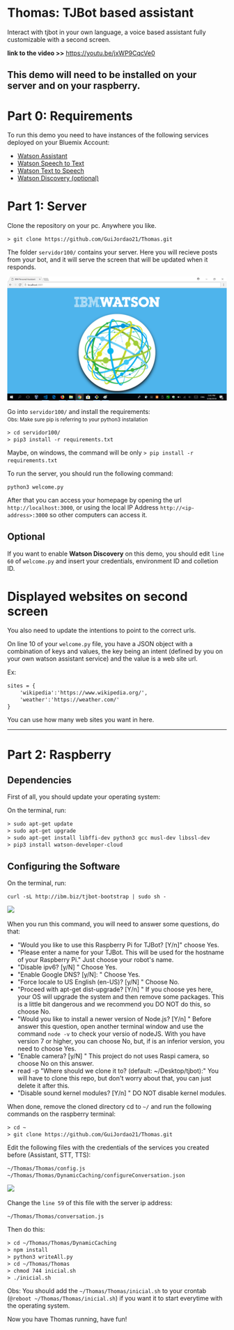 # Thomas: TJBot based assistant

Interact with tjbot in your own language, a voice based assistant fully customizable with a second screen.

**link to the video >>**  https://youtu.be/jxWP9CqcVe0

## This demo will need to be installed on your server and on your raspberry.

# Part 0: Requirements

To run this demo you need to have instances of the following services deployed on your Bluemix Account:

* <a href="https://console.bluemix.net/docs/services/conversation/getting-started.html#gettingstarted">Watson Assistant</a>
* <a href="https://console.bluemix.net/docs/services/speech-to-text/getting-started.html#gettingStarted">Watson Speech to Text</a>
* <a href="https://console.bluemix.net/docs/services/text-to-speech/getting-started.html#gettingStarted">Watson Text to Speech</a>
* <a href="https://console.bluemix.net/docs/services/discovery/getting-started-tool.html">Watson Discovery (optional)</a>

# Part 1: Server
Clone the repository on your pc. Anywhere you like.

```
> git clone https://github.com/GuiJordao21/Thomas.git
```

 The folder `servidor100/` contains your server. Here you will recieve posts from your bot, and it will serve the screen that will be updated when it responds.

<img src="images/main-server-screen.png">

Go into `servidor100/` and install the requirements:
<br><small> Obs: Make sure pip is referring to your python3 installation</small>
```
> cd servidor100/
> pip3 install -r requirements.txt
```
Maybe, on windows, the command will be only 
````> pip install -r requirements.txt````

To run the server, you should run the following command:
```
python3 welcome.py
```

After that you can access your homepage by opening the url ```http://localhost:3000```, or using the local IP Address ```http://<ip-address>:3000``` so other computers can access it.

## Optional
If you want to enable <b>Watson Discovery</b> on this demo, you should edit `line 60` of `welcome.py` and insert your credentials, environment ID and colletion ID.

# Displayed websites on second screen
You also need to update the intentions to point to the correct urls.

On line 10 of your ````welcome.py```` file, you have a JSON object with a combination of keys and values, the key being an intent (defined by you on your own watson assistant service) and the value is a web site url.

Ex:
```
sites = {
    'wikipedia':'https://www.wikipedia.org/',
    'weather':'https://weather.com/'
}
```

You can use how many web sites you want in here.

---

# Part 2: Raspberry

## Dependencies

First of all, you should update your operating system: 

On the terminal, run:
```
> sudo apt-get update
> sudo apt-get upgrade
> sudo apt-get install libffi-dev python3 gcc musl-dev libssl-dev
> pip3 install watson-developer-cloud
```
## Configuring the Software
On the terminal, run:
```
curl -sL http://ibm.biz/tjbot-bootstrap | sudo sh -
```
<img src="images/curl-command.png">

When you run this command, you will need to answer some questions, do that:

* "Would you like to use this Raspberry Pi for TJBot? [Y/n]" 
    choose Yes.
* "Please enter a name for your TJBot. This will be used for the hostname of your Raspberry Pi." 
    Just choose your robot's name.
* "Disable ipv6? [y/N] " 
    Choose Yes.
* "Enable Google DNS? [y/N]: " 
    Choose Yes.
* "Force locale to US English (en-US)? [y/N] " 
    Choose No.
* "Proceed with apt-get dist-upgrade? [Y/n] " 
    If you choose yes here, your OS will upgrade the system and then remove some packages. This is a little bit dangerous and we recommend you DO NOT do this, so choose No.
* "Would you like to install a newer version of Node.js? [Y/n] "
    Before answer this question, open another terminal window and use the command ````node -v```` to check your versio of nodeJS. With you have version 7 or higher, you can choose No, but, if is an inferior version, you need to choose Yes.
* "Enable camera? [y/N] "
    This project do not uses Raspi camera, so choose No on this answer.
* read -p "Where should we clone it to? (default: ~/Desktop/tjbot):"
    You will have to clone this repo, but don't worry about that, you can just delete it after this.
* "Disable sound kernel modules? [Y/n] "
    DO NOT disable kernel modules.

When done, remove the cloned directory cd to `~/` and run the following commands on the raspberry terminal:

````
> cd ~
> git clone https://github.com/GuiJordao21/Thomas.git
````
Edit the following files with the credentials of the services you created before (Assistant, STT, TTS):
````
~/Thomas/Thomas/config.js
~/Thomas/Thomas/DynamicCaching/configureConversation.json
````
<img src="images/js-credentials.png">

Change the `line 59` of this file with the server ip address:

````
~/Thomas/Thomas/conversation.js
````

Then do this:
```
> cd ~/Thomas/Thomas/DynamicCaching
> npm install
> python3 writeAll.py
> cd ~/Thomas/Thomas
> chmod 744 inicial.sh
> ./inicial.sh
```

Obs: You should add the `~/Thomas/Thomas/inicial.sh` to your crontab (````@reboot ~/Thomas/Thomas/inicial.sh````) if you want it to start everytime with the operating system.

Now you have Thomas running, have fun!